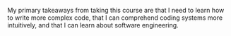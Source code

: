My primary takeaways from taking this course are that I need to learn how to write more complex code, that I can comprehend coding systems more intuitively, and that I can learn about software engineering.